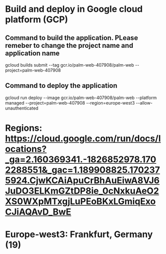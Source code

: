 # Build and deploy in Google cloud platform (GCP)
## Command to build the application. PLease remeber to change the project name and application name
gcloud builds submit --tag gcr.io/palm-web-407908/palm-web --project=palm-web-407908

## Command to deploy the application
gcloud run deploy --image gcr.io/palm-web-407908/palm-web --platform managed --project=palm-web-407908 --region=europe-west3 --allow-unauthenticated

# Regions: https://cloud.google.com/run/docs/locations?_ga=2.160369341.-1826852978.1702288551&_gac=1.189908825.1702375924.CjwKCAiApuCrBhAuEiwA8VJ6JuDO3ELKmGZtDP8ie_0cNxkuAeO2XS0WXpMTxgjLuPEoBKxLGmiqExoCJiAQAvD_BwE
# Europe-west3: Frankfurt, Germany (19)